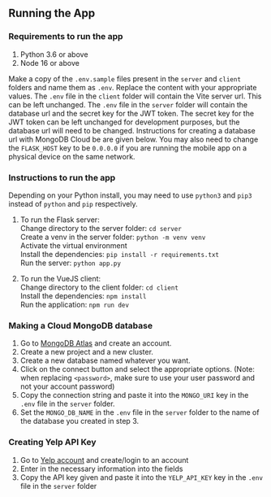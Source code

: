 ## Running the App

### Requirements to run the app
1. Python 3.6 or above
2. Node 16 or above

Make a copy of the `.env.sample` files present in the `server` and `client` folders and name them as `.env`.
Replace the content with your appropriate values.
The `.env` file in the `client` folder will contain the Vite server url. This can be left unchanged.
The `.env` file in the `server` folder will contain the database url and the secret key for the JWT token. The secret key for the JWT token can be left unchanged for development purposes, but the database url will need to be changed. Instructions for creating a database url with MongoDB Cloud be are given below. You may also need to change the `FLASK_HOST` key to be `0.0.0.0` if you are running the mobile app on a physical device on the same network. 


### Instructions to run the app
Depending on your Python install, you may need to use `python3` and `pip3` instead of `python` and `pip` respectively.

1. To run the Flask server: \
    Change directory to the server folder: `cd server` \
    Create a venv in the server folder: `python -m venv venv` \
    Activate the virtual environment \
    Install the dependencies: `pip install -r requirements.txt` \
    Run the server: `python app.py`

2. To run the VueJS client: \
    Change directory to the client folder: `cd client` \
    Install the dependencies: `npm install` \
    Run the application: `npm run dev`


### Making a Cloud MongoDB database
1. Go to [MongoDB Atlas](https://www.mongodb.com/cloud/atlas) and create an account.
2. Create a new project and a new cluster.
3. Create a new database named whatever you want.
4. Click on the connect button and select the appropriate options. (Note: when replacing `<password>`, make sure to use your user password and not your account password)
5. Copy the connection string and paste it into the `MONGO_URI` key in the `.env` file in the `server` folder.
6. Set the `MONGO_DB_NAME` in the `.env` file in the `server` folder to the name of the database you created in step 3.

### Creating Yelp API Key
1. Go to [Yelp account](https://www.yelp.com/developers/v3/manage_app) and create/login to an account
2. Enter in the necessary information into the fields
3. Copy the API key given and paste it into the `YELP_API_KEY` key in the `.env` file in the `server` folder
